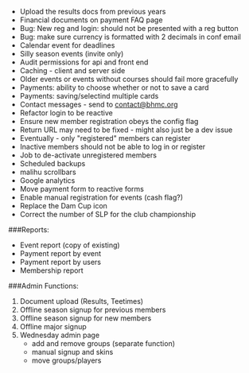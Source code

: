 * Upload the results docs from previous years
* Financial documents on payment FAQ page
* Bug: New reg and login: should not be presented with a reg button
* Bug: make sure currency is formatted with 2 decimals in conf email
* Calendar event for deadlines
* Silly season events (invite only)
* Audit permissions for api and front end
* Caching - client and server side
* Older events or events without courses should fail more gracefully
* Payments: ability to choose whether or not to save a card
* Payments: saving/selectind multiple cards
* Contact messages - send to contact@bhmc.org
* Refactor login to be reactive
* Ensure new member registration obeys the config flag
* Return URL may need to be fixed - might also just be a dev issue
* Eventually - only "registered" members can register
* Inactive members should not be able to log in or register
* Job to de-activate unregistered members
* Scheduled backups
* malihu scrollbars
* Google analytics
* Move payment form to reactive forms
* Enable manual registration for events (cash flag?)
* Replace the Dam Cup icon
* Correct the number of SLP for the club championship

###Reports:
* Event report (copy of existing)
* Payment report by event
* Payment report by users
* Membership report

###Admin Functions:
1. Document upload (Results, Teetimes)
2. Offline season signup for previous members
3. Offline season signup for new members
4. Offline major signup
5. Wednesday admin page
    * add and remove groups (separate function)
    * manual signup and skins
    * move groups/players
